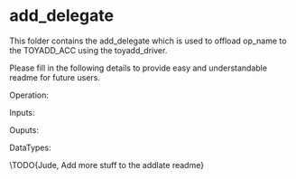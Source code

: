 # add_delegate

This folder contains the add_delegate which is used to offload op_name to the TOYADD_ACC using the toyadd_driver.

Please fill in the following details to provide easy and understandable readme for future users.

Operation:

Inputs:

Ouputs:

DataTypes:

\TODO{Jude, Add more stuff to the addlate readme}